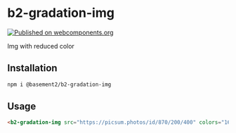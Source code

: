 # b2-gradation-img

[![Published on webcomponents.org](https://img.shields.io/badge/webcomponents.org-published-blue.svg)](https://www.webcomponents.org/element/@basement2/b2-gradation-img)

Img with reduced color

## Installation

```sh
npm i @basement2/b2-gradation-img
```

## Usage
<!---
```
<custom-element-demo height="400">
  <template>
    <script src="https://unpkg.com/@webcomponents/webcomponentsjs@latest/webcomponents-loader.js"></script>
    <script type="module" src="https://unpkg.com/browse/@basement2/b2-gradation-img@latest/dist/index.js">
    <img src="https://picsum.photos/id/870/200/400" alt="">
    <next-code-block></next-code-block>
  </template>
</custom-element-demo>
```
-->
```html
<b2-gradation-img src="https://picsum.photos/id/870/200/400" colors="16"></b2-gradation-img>
```
